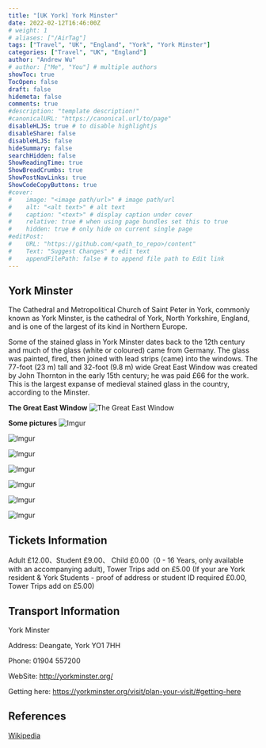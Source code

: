 ```yaml
---
title: "[UK York] York Minster"
date: 2022-02-12T16:46:00Z
# weight: 1
# aliases: ["/AirTag"]
tags: ["Travel", "UK", "England", "York", "York Minster"]
categories: ["Travel", "UK", "England"]
author: "Andrew Wu"
# author: ["Me", "You"] # multiple authors
showToc: true
TocOpen: false
draft: false
hidemeta: false
comments: true
#description: "template description!"
#canonicalURL: "https://canonical.url/to/page"
disableHLJS: true # to disable highlightjs
disableShare: false
disableHLJS: false
hideSummary: false
searchHidden: false
ShowReadingTime: true
ShowBreadCrumbs: true
ShowPostNavLinks: true
ShowCodeCopyButtons: true
#cover:
#    image: "<image path/url>" # image path/url
#    alt: "<alt text>" # alt text
#    caption: "<text>" # display caption under cover
#    relative: true # when using page bundles set this to true
#    hidden: true # only hide on current single page
#editPost:
#    URL: "https://github.com/<path_to_repo>/content"
#    Text: "Suggest Changes" # edit text
#    appendFilePath: false # to append file path to Edit link
---
```

## York Minster

The Cathedral and Metropolitical Church of Saint Peter in York, commonly known as York Minster, is the cathedral of York, North Yorkshire, England, and is one of the largest of its kind in Northern Europe.

Some of the stained glass in York Minster dates back to the 12th century and much of the glass (white or coloured) came from Germany. The glass was painted, fired, then joined with lead strips (came) into the windows. The 77-foot (23 m) tall and 32-foot (9.8 m) wide Great East Window was created by John Thornton in the early 15th century; he was paid £66 for the work. This is the largest expanse of medieval stained glass in the country, according to the Minster.

**The Great East Window**
![The Great East Window](https://i.imgur.com/XlTADz4.jpg)

**Some pictures**
![Imgur](https://i.imgur.com/6inbpqt.jpg)

![Imgur](https://i.imgur.com/JSA9gGv.jpg)

![Imgur](https://i.imgur.com/kuEcN8N.jpg)

![Imgur](https://i.imgur.com/tQMScEx.jpg)

![Imgur](https://i.imgur.com/BdwBegt.jpg)

![Imgur](https://i.imgur.com/C40N0ds.jpg)

![Imgur](https://i.imgur.com/TA39WPf.jpg)

## Tickets Information

Adult £12.00、Student £9.00、 Child £0.00（0 - 16 Years, only available with an accompanying adult), Tower Trips add on  £5.00 (If your are York resident & York Students - proof of address or student ID required £0.00, Tower Trips add on  £5.00)

## Transport Information

York Minster

Address: Deangate, York YO1 7HH

Phone: 01904 557200

WebSite: http://yorkminster.org/

Getting here: https://yorkminster.org/visit/plan-your-visit/#getting-here

## References

[Wikipedia](https://en.wikipedia.org/wiki/York_Minster)
